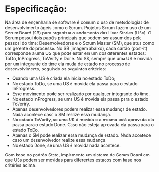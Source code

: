 # Especificação:
Na área de engenharia de software é comum o uso de metodologias de desenvolvimento
ágeis como o Scrum. Projetos Scrum fazem uso de um Scrum Board (SB) para organizar o
andamento das User Stories (USs). O Scrum possui dois papéis principais que podem ser
assumidos pelo pessoal do time: Desenvolvedores e o Scrum Master (SM), que atua como
um gerente do processo. No SB (imagem abaixo), cada cartão (post-it) corresponde a uma
US que pode estar em um dos diferentes estados: ToDo, InProgress, ToVerify e Done.
No SB, sempre que uma US é movida por um integrante do time ela muda de estado no
processo de desenvolvimento, seguindo os seguintes critérios:
- Quando uma US é criada ela inicia no estado ToDo;
- No estado ToDo, se uma US é movida ela passa para o estado InProgress.
- Esse movimento pode ser realizado por qualquer integrante do time.
- No estado InProgress, se uma US é movida ela passa para o estado ToVerify.
- Apenas desenvolvedores podem realizar essa mudança de estado. Nada
acontece caso o SM realize essa mudança.
- No estado ToVerify, se uma US é movida e a mesma está aprovada ela passa para
o estado Done. Caso não esteja aprovada ela passa para o estado ToDo.
- Apenas o SM pode realizar essa mudança de estado. Nada acontece caso
um desenvolvedor realize essa mudança.
- No estado Done, se uma US é movida nada acontece.

Com base no padrão State, implemente um sistema de Scrum Board em que USs podem ser movidas para diferentes estados com base nos critérios acima.
